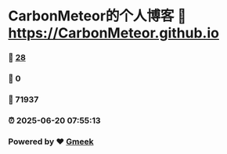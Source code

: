 # CarbonMeteor的个人博客 :link: https://CarbonMeteor.github.io 
### :page_facing_up: [28](https://CarbonMeteor.github.io/tag.html) 
### :speech_balloon: 0 
### :hibiscus: 71937 
### :alarm_clock: 2025-06-20 07:55:13 
### Powered by :heart: [Gmeek](https://github.com/Meekdai/Gmeek)

